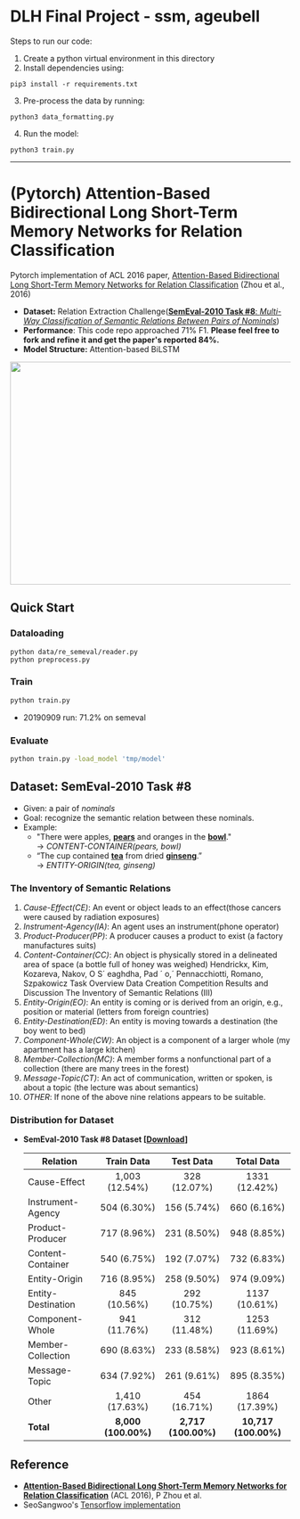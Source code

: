 # DLH Final Project - ssm, ageubell
Steps to run our code:
1. Create a python virtual environment in this directory
2. Install dependencies using:
```
pip3 install -r requirements.txt
```
3. Pre-process the data by running:
```
python3 data_formatting.py
```
4. Run the model:
```
python3 train.py
```

----

# (Pytorch) Attention-Based Bidirectional Long Short-Term Memory Networks for Relation Classification
Pytorch implementation of ACL 2016 paper, [Attention-Based Bidirectional Long Short-Term Memory Networks for Relation Classification](http://www.aclweb.org/anthology/P16-2034) (Zhou et al., 2016)

- **Dataset:** Relation Extraction Challenge([**SemEval-2010 Task #8**: *Multi-Way Classification of Semantic Relations Between Pairs of Nominals*](https://docs.google.com/document/d/1QO_CnmvNRnYwNWu1-QCAeR5ToQYkXUqFeAJbdEhsq7w/preview))
- **Performance**: This code repo approached 71% F1. **Please feel free to fork and refine it and get the paper's reported 84%.**
- **Model Structure:** Attention-based BiLSTM

<p align="center">
	<img width="700" height="400" src="https://user-images.githubusercontent.com/15166794/47557845-a859cf00-d94c-11e8-8e89-59ed732e5cea.png">
</p>


## Quick Start
### Dataloading
```
python data/re_semeval/reader.py
python preprocess.py
```

### Train
```bash
python train.py
```
- 20190909 run: 71.2% on semeval

### Evaluate
```bash
python train.py -load_model 'tmp/model'
```



## Dataset: SemEval-2010 Task #8
* Given: a pair of *nominals*
* Goal: recognize the semantic relation between these nominals.
* Example:
	* "There were apples, **<U>pears</U>** and oranges in the **<U>bowl</U>**." 
		<br> → *CONTENT-CONTAINER(pears, bowl)*
	* “The cup contained **<U>tea</U>** from dried **<U>ginseng</U>**.” 
		<br> → *ENTITY-ORIGIN(tea, ginseng)*


### The Inventory of Semantic Relations
1. *Cause-Effect(CE)*: An event or object leads to an effect(those cancers were caused by radiation exposures)
2. *Instrument-Agency(IA)*: An agent uses an instrument(phone operator)
3. *Product-Producer(PP)*: A producer causes a product to exist (a factory manufactures suits)
4. *Content-Container(CC)*: An object is physically stored in a delineated area of space (a bottle full of honey was weighed) Hendrickx, Kim, Kozareva, Nakov, O S´ eaghdha, Pad ´ o,´ Pennacchiotti, Romano, Szpakowicz Task Overview Data Creation Competition Results and Discussion The Inventory of Semantic Relations (III)
5. *Entity-Origin(EO)*: An entity is coming or is derived from an origin, e.g., position or material (letters from foreign countries)
6. *Entity-Destination(ED)*: An entity is moving towards a destination (the boy went to bed) 
7. *Component-Whole(CW)*: An object is a component of a larger whole (my apartment has a large kitchen)
8. *Member-Collection(MC)*: A member forms a nonfunctional part of a collection (there are many trees in the forest)
9. *Message-Topic(CT)*: An act of communication, written or spoken, is about a topic (the lecture was about semantics)
10. *OTHER*: If none of the above nine relations appears to be suitable.


### Distribution for Dataset
* **SemEval-2010 Task #8 Dataset [[Download](https://drive.google.com/file/d/0B_jQiLugGTAkMDQ5ZjZiMTUtMzQ1Yy00YWNmLWJlZDYtOWY1ZDMwY2U4YjFk/view?layout=list&ddrp=1&sort=name&num=50#)]**

	| Relation           | Train Data          | Test Data           | Total Data           |
	|--------------------|:-------------------:|:-------------------:|:--------------------:|
	| Cause-Effect       | 1,003 (12.54%)      | 328 (12.07%)        | 1331 (12.42%)        |
	| Instrument-Agency  | 504 (6.30%)         | 156 (5.74%)         | 660 (6.16%)          |
	| Product-Producer   | 717 (8.96%)         | 231 (8.50%)         | 948 (8.85%)          |
	| Content-Container  | 540 (6.75%)         | 192 (7.07%)         | 732 (6.83%)          |
	| Entity-Origin      | 716 (8.95%)         | 258 (9.50%)         | 974 (9.09%)          |
	| Entity-Destination | 845 (10.56%)        | 292 (10.75%)        | 1137 (10.61%)        |
	| Component-Whole    | 941 (11.76%)        | 312 (11.48%)        | 1253 (11.69%)        |
	| Member-Collection  | 690 (8.63%)         | 233 (8.58%)         | 923 (8.61%)          |
	| Message-Topic      | 634 (7.92%)         | 261 (9.61%)         | 895 (8.35%)          |
	| Other              | 1,410 (17.63%)      | 454 (16.71%)        | 1864 (17.39%)        |
	| **Total**          | **8,000 (100.00%)** | **2,717 (100.00%)** | **10,717 (100.00%)** |



## Reference
* [**Attention-Based Bidirectional Long Short-Term Memory Networks for Relation Classification**](http://www.aclweb.org/anthology/P16-2034) (ACL 2016), P Zhou et al.
* SeoSangwoo's [Tensorflow implementation](https://github.com/SeoSangwoo/Attention-Based-BiLSTM-relation-extraction)
